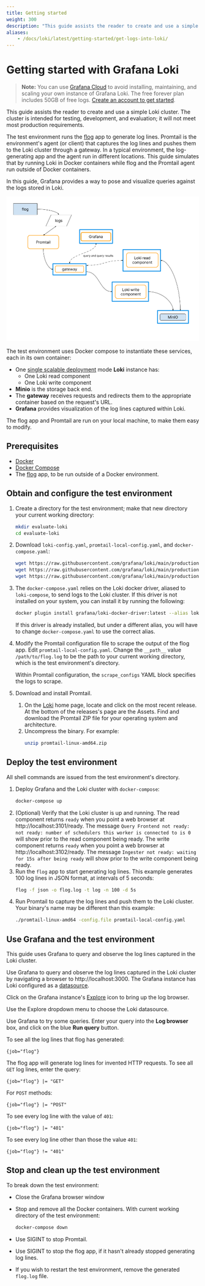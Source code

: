 ```yaml
---
title: Getting started
weight: 300
description: "This guide assists the reader to create and use a simple Loki cluster for testing and evaluation purposes."
aliases:
    - /docs/loki/latest/getting-started/get-logs-into-loki/
---
```


# Getting started with Grafana Loki

> **Note:** You can use [Grafana Cloud](https://grafana.com/products/cloud/features/#cloud-logs) to avoid installing, maintaining, and scaling your own instance of Grafana Loki. The free forever plan includes 50GB of free logs. [Create an account to get started](https://grafana.com/auth/sign-up/create-user?pg=docs-loki&plcmt=in-text).

This guide assists the reader to create and use a simple Loki cluster.
The cluster is intended for testing, development, and evaluation;
it will not meet most production requirements.

The test environment runs the [flog](https://github.com/mingrammer/flog) app to generate log lines.
Promtail is the environment's agent (or client) that captures the log lines and pushes them to the Loki cluster through a gateway.
In a typical environment, the log-generating app and the agent run in different locations. This guide simulates that by running Loki in Docker containers while flog and the Promtail agent run outside of Docker containers.

In this guide, Grafana provides a way to pose and visualize queries against the logs stored in Loki.
 
![Simple scalable deployment test environment](simple-scalable-test-environment.png)

The test environment uses Docker compose to instantiate these services, each in its own container: 

- One [single scalable deployment](../fundamentals/architecture/deployment-modes/) mode **Loki** instance has:
    - One Loki read component
    - One Loki write component
- **Minio** is the storage back end.
- The **gateway** receives requests and redirects them to the appropriate container based on the request's URL.
- **Grafana** provides visualization of the log lines captured within Loki.

The flog app and Promtail are run on your local machine,
to make them easy to modify.

## Prerequisites

- [Docker](https://docs.docker.com/install)
- [Docker Compose](https://docs.docker.com/compose/install)
- The [flog](https://github.com/mingrammer/flog) app, to be run outside of a Docker environment.

## Obtain and configure the test environment

1. Create a directory for the test environment; make that new directory your current working directory:
    ```bash
    mkdir evaluate-loki
    cd evaluate-loki
    ```
1. Download `loki-config.yaml`, `promtail-local-config.yaml`, and `docker-compose.yaml`:

    ```bash
    wget https://raw.githubusercontent.com/grafana/loki/main/production/simple-scalable/loki-config.yaml -O loki-config.yaml
    wget https://raw.githubusercontent.com/grafana/loki/main/production/simple-scalable/promtail-local-config.yaml -O promtail-local-config.yaml
    wget https://raw.githubusercontent.com/grafana/loki/main/production/simple-scalable/docker-compose.yaml -O docker-compose.yaml
    ```
1. The `docker-compose.yaml` relies on the Loki docker driver, aliased to `loki-compose`, to send logs to the Loki cluster. If this driver is not installed on your system, you can install it by running the following:

    ```bash
    docker plugin install grafana/loki-docker-driver:latest --alias loki-compose --grant-all-permissions
    ```
    If this driver is already installed, but under a different alias, you will have to change `docker-compose.yaml` to use the correct alias.
1. Modify the Promtail configuration file to scrape the output of the flog app. Edit `promtail-local-config.yaml`. Change the `__path__` value `/path/to/flog.log` to be the path to your current working directory, which is the test environment's directory.

    Within Promtail configuration, the `scrape_configs` YAML block specifies the logs to scrape.

1. Download and install Promtail.
    1. On the [Loki](https://github.com/grafana/loki) home page, locate and click on the most recent release.  At the bottom of the releases's page are the Assets.  Find and download the Promtail ZIP file for your operating system and architecture.
    1. Uncompress the binary.  For example:
        ```bash
        unzip promtail-linux-amd64.zip
        ```

## Deploy the test environment

All shell commands are issued from the test environment's directory.

1. Deploy Grafana and the Loki cluster with `docker-compose`:
    ```bash
    docker-compose up
    ```
1. (Optional) Verify that the Loki cluster is up and running. The read component returns `ready` when you point a web browser at http://localhost:3101/ready. The message `Query Frontend not ready: not ready: number of schedulers this worker is connected to is 0` will show prior to the read component being ready.
The write component returns `ready` when you point a web browser at http://localhost:3102/ready. The message `Ingester not ready: waiting for 15s after being ready` will show prior to the write component being ready.
1. Run the `flog` app to start generating log lines.
This example generates 100 log lines in JSON format, at intervals of 5 seconds:
    ```bash
    flog -f json -o flog.log -t log -n 100 -d 5s
    ```
1. Run Promtail to capture the log lines and push them to the Loki cluster. Your binary's name may be different than this example:
    ```bash
    ./promtail-linux-amd64 -config.file promtail-local-config.yaml
    ```

## Use Grafana and the test environment

This guide uses Grafana to query and observe the log lines captured in the Loki cluster.

Use Grafana to query and observe the log lines captured in the Loki cluster by navigating a browser to http://localhost:3000.
The Grafana instance has Loki configured as a [datasource](https://grafana.com/docs/grafana/latest/datasources/loki/).

Click on the Grafana instance's [Explore](https://grafana.com/docs/grafana/latest/explore/) icon to bring up the log browser.

Use the Explore dropdown menu to choose the Loki datasource.

Use Grafana to try some queries.
Enter your query into the **Log browser** box, and click on the blue **Run query** button.

To see all the log lines that flog has generated:
```
{job="flog"}
```

The flog app will generate log lines for invented HTTP requests.
To see all `GET` log lines, enter the query:

```
{job="flog"} |= "GET"
```
For `POST` methods:
```
{job="flog"} |= "POST"
```

To see every log line with the value of `401`: 
```
{job="flog"} |= "401"

```
To see every log line other than those the value `401`: 
```
{job="flog"} != "401"
```

## Stop and clean up the test environment

To break down the test environment:

- Close the Grafana browser window

- Stop and remove all the Docker containers. With current working directory of the test environment:
    ```bash
    docker-compose down
    ```

- Use SIGINT to stop Promtail.

- Use SIGINT to stop the flog app, if it hasn't already stopped generating log lines.

- If you wish to restart the test environment, remove the generated `flog.log` file.
